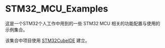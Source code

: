 # STM32_MCU_Examples

这是一个STM32个人工作中用到的一些 STM32 MCU 相关的功能配置与使用的示例集合。

该集合中项目使用 [STM32CubeIDE](https://www.st.com/zh/development-tools/stm32cubeide.html) 建立。

